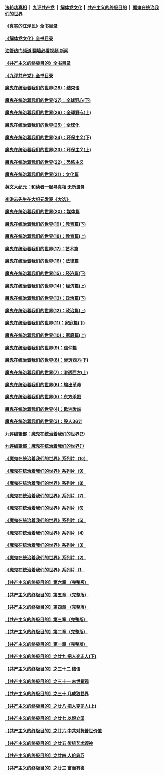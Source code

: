 ####  [法轮功真相](../../../../basic/blob/master/README.md?t=07251631) &nbsp;|&nbsp; [九评共产党](../../../../9ping.md/blob/master/README.md?t=07251631) &nbsp;|&nbsp; [解体党文化](../../../../jtdwh.md/blob/master/README.md?t=07251631)  &nbsp;|&nbsp; [共产主义的终极目的](../../../../gczydzjmd.md/blob/master/README.md?t=07251631) &nbsp;|&nbsp; [魔鬼在统治我们的世界](../../../../mgztzwmdsj.md/blob/master/README.md?t=07251631) 

#### [《真实的江泽民》全书目录](../pages/nsc422/n13721399.md?t=07251631) 

#### [《解体党文化》全书目录](../pages/nsc422/n13721157.md?t=07251631) 

#### [油管热门频道 翻墙必看视频 新闻](http://45.76.130.85:81/youtube.html?07251631)

#### [《共产主义的终极目的》全书目录](../pages/nsc422/n13721048.md?t=07251631) 

#### [《九评共产党》全书目录](../pages/nsc422/n13708085.md?t=07251631) 

#### [魔鬼在统治着我们的世界(28)：结束语](../pages/nsc422/n10936246.md?t=07251631) 

#### [魔鬼在统治着我们的世界(27)：全球野心(下)](../pages/nsc422/n10928319.md?t=07251631) 

#### [魔鬼在统治着我们的世界(26)：全球野心(上)](../pages/nsc422/n10900318.md?t=07251631) 

#### [魔鬼在统治着我们的世界(25)：全球化](../pages/nsc422/n10788205.md?t=07251631) 

#### [魔鬼在统治着我们的世界(24)：环保主义(下)](../pages/nsc422/n10695307.md?t=07251631) 

#### [魔鬼在统治着我们的世界(23)：环保主义(上)](../pages/nsc422/n10688613.md?t=07251631) 

#### [魔鬼在统治着我们的世界(22)：恐怖主义](../pages/nsc422/n10614727.md?t=07251631) 

#### [魔鬼在统治着我们的世界(21)：文化篇](../pages/nsc422/n10597706.md?t=07251631) 

#### [英文大纪元：和读者一起寻真相 无所畏惧](../pages/nsc422/n12542027.md?t=07251631) 

#### [李洪志先生在大纪元发表《大选》](../pages/nsc422/n12534746.md?t=07251631) 

#### [魔鬼在统治着我们的世界(20)：媒体篇](../pages/nsc422/n10586579.md?t=07251631) 

#### [魔鬼在统治着我们的世界(19)：教育篇(下)](../pages/nsc422/n10564808.md?t=07251631) 

#### [魔鬼在统治着我们的世界(18)：教育篇(上)](../pages/nsc422/n10526970.md?t=07251631) 

#### [魔鬼在统治着我们的世界(17)：艺术篇](../pages/nsc422/n10499093.md?t=07251631) 

#### [魔鬼在统治着我们的世界(16)：法律篇](../pages/nsc422/n10485969.md?t=07251631) 

#### [魔鬼在统治着我们的世界(15)：经济篇(下)](../pages/nsc422/n10469975.md?t=07251631) 

#### [魔鬼在统治着我们的世界(14)：经济篇(上)](../pages/nsc422/n10457370.md?t=07251631) 

#### [魔鬼在统治着我们的世界(13)：政治篇(下)](../pages/nsc422/n10448270.md?t=07251631) 

#### [魔鬼在统治着我们的世界(12)：政治篇(上)](../pages/nsc422/n10444576.md?t=07251631) 

#### [魔鬼在统治着我们的世界(11)：家庭篇(下)](../pages/nsc422/n10440961.md?t=07251631) 

#### [魔鬼在统治着我们的世界(10)：家庭篇(上)](../pages/nsc422/n10435448.md?t=07251631) 

#### [魔鬼在统治着我们的世界(9)：信仰篇](../pages/nsc422/n10432159.md?t=07251631) 

#### [魔鬼在统治着我们的世界(8)：渗透西方(下)](../pages/nsc422/n10429603.md?t=07251631) 

#### [魔鬼在统治着我们的世界(7)：渗透西方(上)](../pages/nsc422/n10426013.md?t=07251631) 

#### [魔鬼在统治着我们的世界(6)：输出革命](../pages/nsc422/n10421536.md?t=07251631) 

#### [魔鬼在统治着我们的世界(5)：东方杀戮](../pages/nsc422/n10417707.md?t=07251631) 

#### [魔鬼在统治着我们的世界(4)：欧洲发端](../pages/nsc422/n10414890.md?t=07251631) 

#### [魔鬼在统治着我们的世界(3)：毁人36计](../pages/nsc422/n10411583.md?t=07251631) 

#### [九评编辑部：魔鬼在统治着我们的世界(2)](../pages/nsc422/n10410036.md?t=07251631) 

#### [九评编辑部：魔鬼在统治着我们的世界(1)](../pages/nsc422/n10406825.md?t=07251631) 

#### [《魔鬼在统治着我们的世界》系列片（10）](../pages/nsc422/n12292670.md?t=07251631) 

#### [《魔鬼在统治着我们的世界》系列片（9）](../pages/nsc422/n12290859.md?t=07251631) 

#### [《魔鬼在统治着我们的世界》系列片（8）](../pages/nsc422/n12287445.md?t=07251631) 

#### [《魔鬼在统治着我们的世界》系列片（7）](../pages/nsc422/n12283425.md?t=07251631) 

#### [《魔鬼在统治着我们的世界》系列片（6）](../pages/nsc422/n12282314.md?t=07251631) 

#### [《魔鬼在统治着我们的世界》系列片（5）](../pages/nsc422/n12281419.md?t=07251631) 

#### [《魔鬼在统治着我们的世界》系列片（4）](../pages/nsc422/n12274024.md?t=07251631) 

#### [《魔鬼在统治着我们的世界》系列片（3）](../pages/nsc422/n12271322.md?t=07251631) 

#### [《魔鬼在统治着我们的世界》系列片（2）](../pages/nsc422/n12269049.md?t=07251631) 

#### [《魔鬼在统治着我们的世界》系列片（1）](../pages/nsc422/n12267575.md?t=07251631) 

#### [【共产主义的终极目的】第六章 （完整版）](../pages/nsc422/n11428913.md?t=07251631) 

#### [【共产主义的终极目的】第五章 （完整版）](../pages/nsc422/n11428912.md?t=07251631) 

#### [【共产主义的终极目的】第四章 （完整版）](../pages/nsc422/n11428907.md?t=07251631) 

#### [【共产主义的终极目的】第三章（完整版）](../pages/nsc422/n11428848.md?t=07251631) 

#### [【共产主义的终极目的】第二章（完整版）](../pages/nsc422/n11428831.md?t=07251631) 

#### [【共产主义的终极目的】第一章（完整版）](../pages/nsc422/n11417651.md?t=07251631) 

#### [【共产主义的终极目的】之廿九 把人变非人(下)](../pages/nsc422/n11344140.md?t=07251631) 

#### [【共产主义的终极目的】之三十二 结语](../pages/nsc422/n11360535.md?t=07251631) 

#### [【共产主义的终极目的】之三十一 末世景观](../pages/nsc422/n11351129.md?t=07251631) 

#### [【共产主义的终极目的】之三十 几成狼世界](../pages/nsc422/n11348280.md?t=07251631) 

#### [【共产主义的终极目的】之廿八 把人变非人(上)](../pages/nsc422/n11340492.md?t=07251631) 

#### [【共产主义的终极目的】之廿七 以恨立国](../pages/nsc422/n11336944.md?t=07251631) 

#### [【共产主义的终极目的】之廿六 中共对抗普世价值](../pages/nsc422/n11324785.md?t=07251631) 

#### [【共产主义的终极目的】之廿五 传统艺术颂神](../pages/nsc422/n11296396.md?t=07251631) 

#### [【共产主义的终极目的】之廿四 人伦典范](../pages/nsc422/n11296397.md?t=07251631) 

#### [【共产主义的终极目的】之廿三 富而有德](../pages/nsc422/n11283598.md?t=07251631) 

<img src='http://gfw-breaker.win/goodnews/indexes/nsc422.md' width='0px' height='0px'/>
